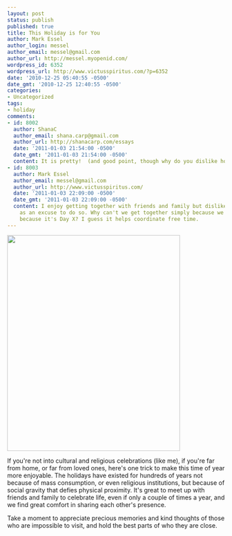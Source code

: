 ```yaml
---
layout: post
status: publish
published: true
title: This Holiday is for You
author: Mark Essel
author_login: messel
author_email: messel@gmail.com
author_url: http://messel.myopenid.com/
wordpress_id: 6352
wordpress_url: http://www.victusspiritus.com/?p=6352
date: '2010-12-25 05:40:55 -0500'
date_gmt: '2010-12-25 12:40:55 -0500'
categories:
- Uncategorized
tags:
- holiday
comments:
- id: 8002
  author: ShanaC
  author_email: shana.carp@gmail.com
  author_url: http://shanacarp.com/essays
  date: '2011-01-03 21:54:00 -0500'
  date_gmt: '2011-01-03 21:54:00 -0500'
  content: It is pretty!  (and good point, though why do you dislike holidays)
- id: 8003
  author: Mark Essel
  author_email: messel@gmail.com
  author_url: http://www.victusspiritus.com/
  date: '2011-01-03 22:09:00 -0500'
  date_gmt: '2011-01-03 22:09:00 -0500'
  content: I enjoy getting together with friends and family but dislike legacy rituals
    as an excuse to do so. Why can't we get together simply because we wish to, not
    because it's Day X? I guess it helps coordinate free time.
---
```

<p><a href="{{ site.url }}/assets/2010/12/ChristmasTree.jpg"><img class="aligncenter size-full wp-image-6355" title="ChristmasTree" src="{{ site.url }}/assets/2010/12/ChristmasTree.jpg" alt="" width="400" height="500" /></a></p>
<p>If you're not into cultural and religious celebrations (like me), if you're far from home, or far from loved ones, here's one trick to make this time of year more enjoyable. The holidays have existed for hundreds of years not because of mass consumption, or even religious institutions, but because of social gravity that defies physical proximity. It's great to meet up with friends and family to celebrate life, even if only a couple of times a year, and we find great comfort in sharing each other's presence.</p>
<p>Take a moment to appreciate precious memories and kind thoughts of those who are impossible to visit, and hold the best parts of who they are close.</p>
